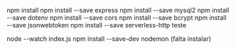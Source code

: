 npm install
npm install --save express
npm install --save mysql2
npm install --save dotenv
npm install --save cors
npm install --save bcrypt
npm install --save jsonwebtoken
npm install --save serverless-http
teste

node --watch index.js
npm install --save-dev nodemon (falta instalar)
